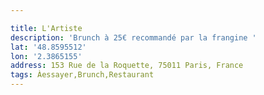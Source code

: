 ```yaml
---

title: L'Artiste
description: 'Brunch à 25€ recommandé par la frangine '
lat: '48.8595512'
lon: '2.3865155'
address: 153 Rue de la Roquette, 75011 Paris, France
tags: Àessayer,Brunch,Restaurant
---
```

